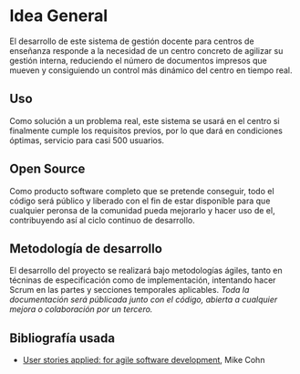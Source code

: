 # Idea General

El desarrollo de este sistema de gestión docente para centros de enseñanza responde a la necesidad de un centro concreto de agilizar su gestión interna, reduciendo el número de documentos impresos que mueven y consiguiendo un control más dinámico del centro en tiempo real.

## Uso

Como solución a un problema real, este sistema se usará en el centro si finalmente cumple los requisitos previos, por lo que dará en condiciones óptimas, servicio para casi 500 usuarios.

## Open Source

Como producto software completo que se pretende conseguir, todo el código será público y liberado con el fin de estar disponible para que cualquier peronsa de la comunidad pueda mejorarlo y hacer uso de el, contribuyendo así al ciclo continuo de desarrollo.

## Metodología de desarrollo

El desarrollo del proyecto se realizará bajo metodologías ágiles, tanto en técninas de especificación como de implementación, intentando hacer Scrum en las partes y secciones temporales aplicables. *Toda la documentación será públicada junto con el código, abierta a cualquier mejora o colaboración por un tercero.*

## Bibliografía usada

* [User stories applied: for agile software development](http://proquest.safaribooksonline.com/0321205685?uicode=goliat), Mike Cohn
